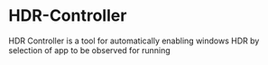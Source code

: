 # HDR-Controller
HDR Controller is a tool for automatically enabling windows HDR by selection of app to be observed for running
